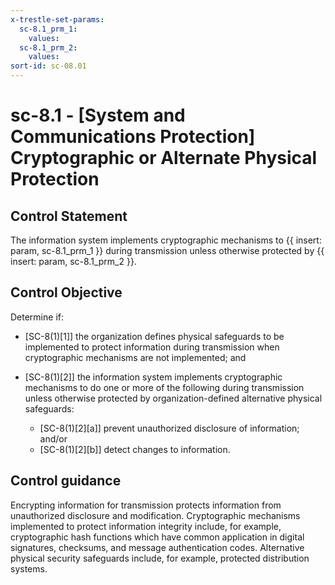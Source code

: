 ```yaml
---
x-trestle-set-params:
  sc-8.1_prm_1:
    values:
  sc-8.1_prm_2:
    values:
sort-id: sc-08.01
---
```


# sc-8.1 - \[System and Communications Protection\] Cryptographic or Alternate Physical Protection

## Control Statement

The information system implements cryptographic mechanisms to {{ insert: param, sc-8.1_prm_1 }} during transmission unless otherwise protected by {{ insert: param, sc-8.1_prm_2 }}.

## Control Objective

Determine if:

- \[SC-8(1)[1]\] the organization defines physical safeguards to be implemented to protect information during transmission when cryptographic mechanisms are not implemented; and

- \[SC-8(1)[2]\] the information system implements cryptographic mechanisms to do one or more of the following during transmission unless otherwise protected by organization-defined alternative physical safeguards:

  - \[SC-8(1)[2][a]\] prevent unauthorized disclosure of information; and/or
  - \[SC-8(1)[2][b]\] detect changes to information.

## Control guidance

Encrypting information for transmission protects information from unauthorized disclosure and modification. Cryptographic mechanisms implemented to protect information integrity include, for example, cryptographic hash functions which have common application in digital signatures, checksums, and message authentication codes. Alternative physical security safeguards include, for example, protected distribution systems.
